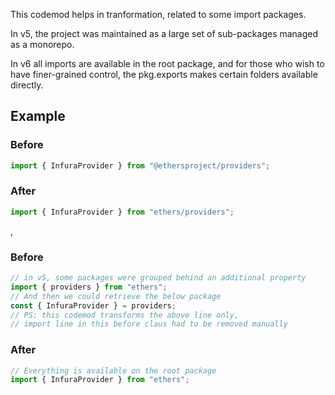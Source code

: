 This codemod helps in tranformation, related to some import packages.

In v5, the project was maintained as a large set of sub-packages managed as a monorepo.

In v6 all imports are available in the root package, and for those who wish to have finer-grained control, the pkg.exports makes certain folders available directly.

## Example

### Before

```ts
import { InfuraProvider } from "@ethersproject/providers";
```

### After

```ts
import { InfuraProvider } from "ethers/providers";
```

,

### Before

```ts
// in v5, some packages were grouped behind an additional property
import { providers } from "ethers";
// And then we could retrieve the below package
const { InfuraProvider } = providers;
// PS: this codemod transforms the above line only,
// import line in this before claus had to be removed manually
```

### After

```ts
// Everything is available on the root package
import { InfuraProvider } from "ethers";
```

